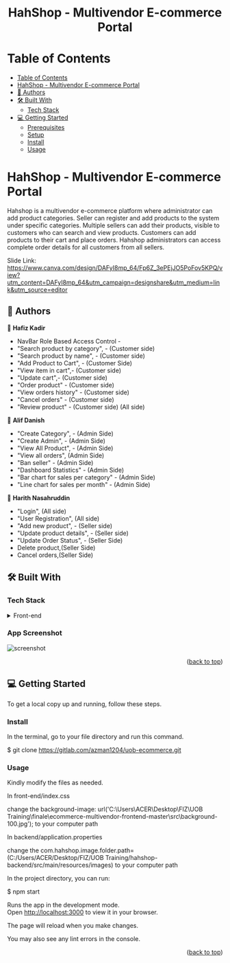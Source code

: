 <a name="readme-top"></a>

<h1 align='center'> HahShop - Multivendor E-commerce Portal </h1>


# Table of Contents

- [Table of Contents](#-table-of-contents)
- [ HahShop - Multivendor E-commerce Portal](#-about-project-)
 - [👥 Authors ](#-authors-)
  - [🛠 Built With ](#-built-with-)
    - [Tech Stack ](#tech-stack-)
  - [💻 Getting Started ](#-getting-started-)
    - [Prerequisites](#prerequisites)
    - [Setup](#setup)
    - [Install](#install)
    - [Usage](#usage)
 
  
 

<!-- PROJECT DESCRIPTION -->

# HahShop - Multivendor E-commerce Portal <a name="about-project"></a>

Hahshop is a multivendor e-commerce platform where administrator can add product categories.  Seller can register and add products to the system under specific categories. Multiple sellers can add their products, visible to customers who can search and view products. Customers can add products to their cart and place orders. Hahshop administrators can access complete order details for all customers from all sellers.

Slide Link: https://www.canva.com/design/DAFyI8mp_64/Fp6Z_3ePEjJO5PoFov5KPQ/view?utm_content=DAFyI8mp_64&utm_campaign=designshare&utm_medium=link&utm_source=editor

## 👥 Authors <a name="authors"></a>

👤 **Hafiz Kadir**

- NavBar Role Based Access Control - 
- "Search product by category", - (Customer side)
- "Search product by name", - (Customer side)
- "Add Product to Cart", - (Customer Side)
- "View item in cart",- (Customer side)
- "Update cart",- (Customer side)
- "Order product" - (Customer side)
- "View orders history" - (Customer side)
- "Cancel orders" - (Customer side)
- "Review product" - (Customer side)
(All side)

👤 **Alif Danish**
- "Create Category", - (Admin Side)
- "Create Admin", - (Admin Side)
- "View All Product", - (Admin Side)
- "View all orders", (Admin Side)
- "Ban seller" - (Admin Side)
- "Dashboard Statistics" - (Admin Side)
- "Bar chart for sales per category" - (Admin Side)
- "Line chart for sales per month" - (Admin Side)


👤 **Harith Nasahruddin**
- "Login", (All side)
- "User Registration", (All side)
- "Add new product", - (Seller side)
- "Update product details", - (Seller side)
- "Update Order Status", - (Seller Side)
- Delete product,(Seller Side)
- Cancel orders,(Seller Side)


## 🛠 Built With <a name="built-with"></a>

### Tech Stack <a name="tech-stack"></a>


<details>
  <summary>Front-end</summary>
  <ul>
    <li><a href="https://reactjs.org/">React.js</a></li>
  </ul>
  <summary>Back-end</summary>
  <ul>
    <li><a href="https://spring.io/projects/spring-boot">SpringBoot</a></li>
  </ul>
</details>

### App Screenshot
![screenshot](https://gitlab.com/azman1204/uob-ecommerce/-/raw/main/hahlandingpage.png)


<p align="right">(<a href="#readme-top">back to top</a>)</p>

<!-- GETTING STARTED -->

## 💻 Getting Started <a name="getting-started"></a>


To get a local copy up and running, follow these steps.



### Install

In the terminal, go to your file directory and run this command.


$ git clone https://gitlab.com/azman1204/uob-ecommerce.git



### Usage

Kindly modify the files as needed.

In front-end/index.css

change the background-image: url('C:\Users\ACER\Desktop\FIZ\UOB Training\finale\ecommerce-multivendor-frontend-master\src\background-100.jpg'); to your computer path

In backend/application.properties

change the com.hahshop.image.folder.path=(C:/Users/ACER/Desktop/FIZ/UOB Training/hahshop-backend/src/main/resources/images) to your computer path

In the project directory, you can run:


$ npm start

Runs the app in the development mode.\
Open [http://localhost:3000](http://localhost:3000) to view it in your browser.

The page will reload when you make changes.

You may also see any lint errors in the console.



<p align="right">(<a href="#readme-top">back to top</a>)</p>